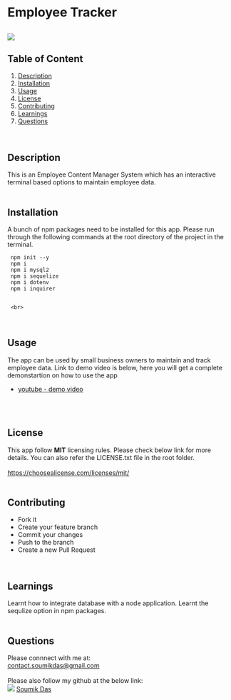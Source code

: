 # Employee Tracker     
  ## ![](https://img.shields.io/badge/license-MIT-yellowgreen)
  

  ## Table of Content
   1. [Description](#Description)
   2. [Installation](#Installation)
   3. [Usage](#Usage)
   4. [License](#License)
   5. [Contributing](#Contributing)
   6. [Learnings](#Learnings)
   7. [Questions](#Questions)  
   <br>

  ## Description <br>
  This is an Employee Content Manager System
which has an interactive terminal based 
options to maintain employee data.
<br>
  <br>

  ## Installation <br>
  A bunch of npm packages need to be installed
for this app.
Please run through the following commands at the root directory of 
the project in the terminal.

   ``` node
	npm init --y
	npm i
	npm i mysql2
	npm i sequelize
	npm i dotenv
	npm i inquirer
	
   ```
	 <br>
  <br>

  ## Usage <br>
  The app can be used by small business owners
to maintain and track employee data.
Link to demo video is below, here you will get a complete demonstartion on how to use the app <br>
 - [youtube - demo video](https://www.youtube.com/watch?v=z5Xb3pYWmVo)

 <br>
  <br>

  ## License <br>
  This app follow **MIT** licensing rules. Please check below link for more details.
  You can also refer the LICENSE.txt file in the root folder. <br> <br>
  https://choosealicense.com/licenses/mit/ <br>
  <br>

  ## Contributing <br>
   - Fork it 
 - Create your feature branch 
 - Commit your changes 
 - Push to the branch 
 - Create a new Pull Request <br>
  <br>

  ## Learnings <br>
  Learnt how to integrate database with a node 
application. Learnt the sequlize option in npm
packages.  <br>
  <br>

  ## Questions <br>
  Please connnect with me at: <br> contact.soumikdas@gmail.com <br> <br>
  Please also follow my github at the below link: <br>
 ![](https://img.shields.io/github/followers/dassoumik?style=social)     [Soumik Das](https://github.com/dassoumik)  

